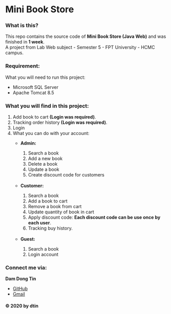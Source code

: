 # Mini Book Store

### What is this?
This repo contains the source code of **Mini Book Store (Java Web)** and was finished in **1 week**.\
A project from Lab Web subject - Semester 5 - FPT University - HCMC campus.

### Requirement:
What you will need to run this project:
<ul>
    <li>Microsoft SQL Server</li>
    <li>Apache Tomcat 8.5</li>
</ul>

### What you will find in this project:
<ol>
    <li>Add book to cart <strong>(Login was required)</strong>.</li>
    <li>Tracking order history <strong>(Login was required)</strong>.</li>
    <li>Login</li>
    <li>What you can do with your account:</li>
    <ul>
        <li><strong>Admin:</strong></li>
        <ol>
            <li>Search a book</li>
            <li>Add a new book</li>
            <li>Delete a book</li>
            <li>Update a book</li>
            <li>Create discount code for customers</li>
        </ol>
        <br>
        <li><strong>Customer:</strong></li>
        <ol>
            <li>Search a book</li>
            <li>Add a book to cart</li>
            <li>Remove a book from cart</li>
            <li>Update quantity of book in cart</li>
            <li>Apply discount code: <strong>Each discount code can be use once by each user</strong>.</li>
            <li>Tracking buy history.</li>
        </ol>
        <br>
        <li><strong>Guest:</strong></li>
        <ol>
            <li>Search a book</li>
            <li>Login account</li>
        </ol>
    </ul>
</ol>
 
 ### Connect me via:
**Dam Dong Tin**
- [GitHub](https://github.com/dtin)
- [Gmail](mailto:damdongtin@gmail.com) 

 #### © 2020 by dtin
